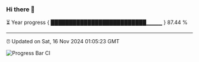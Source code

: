 ### Hi there 👋

⏳ Year progress { ██████████████████████████▁▁▁▁ } 87.44 %

---

⏰ Updated on Sat, 16 Nov 2024 01:05:23 GMT

![Progress Bar CI](https://github.com/liununu/liununu/workflows/Progress%20Bar%20CI/badge.svg)
